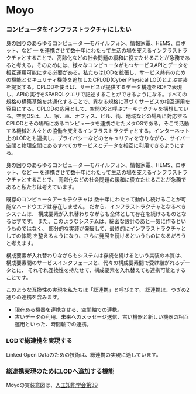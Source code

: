 # Moyo 

<!--日本語 -->

### コンピュータをインフラストラクチャにしたい

身の回りのあらゆるコンピュータ ―モバイルフォン、情報家電、HEMS、ロボット、など ― を連携させて数十年にわたって生活の場を支えるインフラストラクチャとすることで、高齢化などの社会問題の緩和に役立たせることが急務であると考える。そのためには、様々なコンピュータがもつサービスAPIとデータを相互運用可能にする必要がある。私たちはLODを拡張し、サービス共有のための機能とセキュリティ機能を追加したCPLOD(Cyber Physical LOD)とよぶ実装を提案する。CPLODを使えば、サービスが提供するデータ構造をRDFで表現し、APIの実行をSPARQLクエリで記述することができるようになる。すべての規格の構築基盤を共通化することで、異なる規格に基づくサービスの相互運用を容易にする。CPLODの応用として、空間OSと呼ぶアーキテクチャを構想している。空間OSは、人、家、車、オフィス、ビル、街、地域などの場所に対応するCPLODとその場所にあるコンピュータを連携させたメタOSである。そこで活動する機械と人々との協働を支えるインフラストラクチャとする。インターネット上のLODとも連携し、プライバシーなどのセキュリティを守りながら、サイバー空間と物理空間にあるすべてのサービスとデータを相互に利用できるようにする。


身の回りのあらゆるコンピュータ ―モバイルフォン、情報家電、HEMS、ロボット、など ― 
を連携させて数十年にわたって生活の場を支えるインフラストラクチャとすることで、
高齢化などの社会問題の緩和に役立たせることが急務であると私たちは考えています。


既存のコンピュータアーキテクチャは
数十年にわたって動作し続けることが可能なハードウエアは存在しません。
だから、インフラストラクチャとなるべきシステムは、
構成要素が入れ替わりながらも全体として存在を続けるものとなるはずです。
また、このようなシステムは、綿密な設計のあと一気に作るというものではなく、
部分的な実装が発展して、最終的にインフラストラクチャとしての体裁
を整えるようになり、さらに発展を続けるというものになるだろうと考えます。

構成要素が入れ替わりながらもシステムは存続を続けるという実装の本質は、
構成要素間のサービスインタフェースと、代々の構成要素間で受け継がれるデータとに、
それぞれ互換性を持たせて、構成要素を入れ替えても連携可能とすることです。

このような互換性の実現を私たちは「総連携」と呼びます。
総連携は、つぎの2通りの連携を含みます。
* 現在ある機器を連携させる、空間軸での連携。
* 古いデータの利用、未来へのメッセージ送信、古い機器と新しい機器の相互運用といった、時間軸での連携。

### LODで総連携を実現する

Linked Open Dataのための技術は、総連携の実現に適しています。


### 総連携実現のためにLODへ追加する機能




Moyoの実装意図は、[人工知能学会第39](http://www.sigswo.org/papers/39program)

